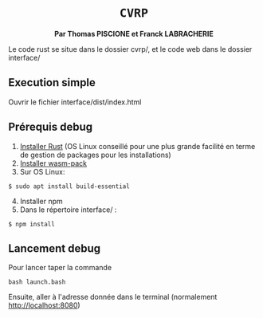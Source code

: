 <div align="center">
  <h1><code>CVRP</code></h1>

  <strong>Par Thomas PISCIONE et Franck LABRACHERIE</strong>
</div>

Le code rust se situe dans le dossier cvrp/, et le code web dans le dossier interface/

## Execution simple
Ouvrir le fichier interface/dist/index.html

## Prérequis debug
1. <a href="https://www.rust-lang.org/tools/install">Installer  Rust</a> (OS Linux conseillé pour une plus grande facilité en terme de gestion de packages pour les installations)
2. <a href="https://rustwasm.github.io/wasm-pack/installer/">Installer  wasm-pack</a>
3. Sur OS Linux:
```
$ sudo apt install build-essential
``` 
4. Installer npm
5. Dans le répertoire interface/ :
```
$ npm install
``` 

## Lancement debug

Pour lancer taper la commande 
```
bash launch.bash
```

Ensuite, aller à l'adresse donnée dans le terminal (normalement <http://localhost:8080>)